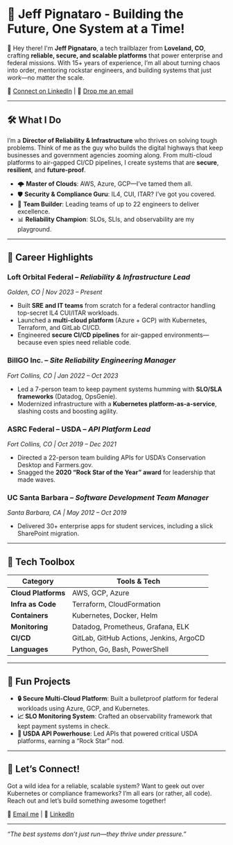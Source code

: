 # 🚀 Jeff Pignataro - Building the Future, One System at a Time!

👋 Hey there! I'm **Jeff Pignataro**, a tech trailblazer from **Loveland, CO**, crafting **reliable, secure, and scalable platforms** that power enterprise and federal missions. With 15+ years of experience, I’m all about turning chaos into order, mentoring rockstar engineers, and building systems that just *work*—no matter the scale.  

🔗 [Connect on LinkedIn](https://www.linkedin.com/in/jeffpignataro) | 📧 [Drop me an email](mailto:jeffp2662@gmail.com)

---

## 🛠️ What I Do

I’m a **Director of Reliability & Infrastructure** who thrives on solving tough problems. Think of me as the guy who builds the digital highways that keep businesses and government agencies zooming along. From multi-cloud platforms to air-gapped CI/CD pipelines, I create systems that are **secure**, **resilient**, and **future-proof**.  

- 🌩️ **Master of Clouds**: AWS, Azure, GCP—I’ve tamed them all.  
- 🛡️ **Security & Compliance Guru**: IL4, CUI, ITAR? I’ve got you covered.  
- 🚀 **Team Builder**: Leading teams of up to 22 engineers to deliver excellence.  
- 📊 **Reliability Champion**: SLOs, SLIs, and observability are my playground.  

---

## 🎯 Career Highlights

### **Loft Orbital Federal** – *Reliability & Infrastructure Lead*  
*Golden, CO | Nov 2023 – Present*  
- Built **SRE and IT teams** from scratch for a federal contractor handling top-secret IL4 CUI/ITAR workloads.  
- Launched a **multi-cloud platform** (Azure + GCP) with Kubernetes, Terraform, and GitLab CI/CD.  
- Engineered **secure CI/CD pipelines** for air-gapped environments—because even spies need reliable code.  

### **BillGO Inc.** – *Site Reliability Engineering Manager*  
*Fort Collins, CO | Jan 2022 – Oct 2023*  
- Led a 7-person team to keep payment systems humming with **SLO/SLA frameworks** (Datadog, OpsGenie).  
- Modernized infrastructure with a **Kubernetes platform-as-a-service**, slashing costs and boosting agility.  

### **ASRC Federal – USDA** – *API Platform Lead*  
*Fort Collins, CO | Oct 2019 – Dec 2021*  
- Directed a 22-person team building APIs for USDA’s Conservation Desktop and Farmers.gov.  
- Snagged the **2020 “Rock Star of the Year” award** for leadership that made waves.  

### **UC Santa Barbara** – *Software Development Team Manager*  
*Santa Barbara, CA | May 2012 – Oct 2019*  
- Delivered 30+ enterprise apps for student services, including a slick SharePoint migration.  

---

## 🧰 Tech Toolbox

| **Category**             | **Tools & Tech**                              |
|--------------------------|-----------------------------------------------|
| **Cloud Platforms**      | AWS, GCP, Azure                              |
| **Infra as Code**        | Terraform, CloudFormation                    |
| **Containers**           | Kubernetes, Docker, Helm                     |
| **Monitoring**           | Datadog, Prometheus, Grafana, ELK            |
| **CI/CD**                | GitLab, GitHub Actions, Jenkins, ArgoCD      |
| **Languages**            | Python, Go, Bash, PowerShell                 |

---

## 🌟 Fun Projects

- **🔒 Secure Multi-Cloud Platform**: Built a bulletproof platform for federal workloads using Azure, GCP, and Kubernetes.  
- **📈 SLO Monitoring System**: Crafted an observability framework that kept payment systems in check.  
- **🌾 USDA API Powerhouse**: Led APIs that powered critical USDA platforms, earning a “Rock Star” nod.  

---

## 🤝 Let’s Connect!

Got a wild idea for a reliable, scalable system? Want to geek out over Kubernetes or compliance frameworks? I’m all ears (or rather, all code). Reach out and let’s build something awesome together!  

📧 [Email me](mailto:jeffp2662@gmail.com) | 🔗 [LinkedIn](https://www.linkedin.com/in/jeffpignataro)

---

*“The best systems don’t just run—they *thrive* under pressure.”*  

